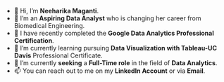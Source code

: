 - 👋 Hi, I’m **Neeharika Maganti**.
- 👀 I’m an **Aspiring Data Analyst** who is changing her career from Biomedical Engineering.
- 🌱 I have recently completed the **Google Data Analytics Professional Certification**.
- 🌱 I’m currently learning pursuing **Data Visualization with Tableau-UC Davis** Professional Certificate.
- 💞️ I’m currently **seeking** a **Full-Time role** in the field of **Data Analytics**.
- 📫 You can reach out to me on my **LinkedIn Account** or via **Email**.

<!---
NeeharikaMaganti1/NeeharikaMaganti1 is a ✨ special ✨ repository because its `README.md` (this file) appears on your GitHub profile.
You can click the Preview link to take a look at your changes.
--->
